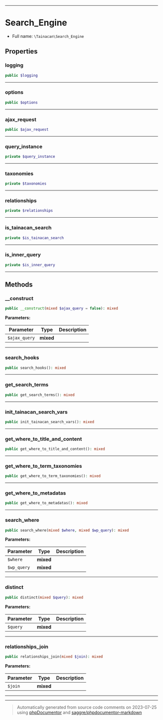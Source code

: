 ***

# Search_Engine





* Full name: `\Tainacan\Search_Engine`



## Properties


### logging



```php
public $logging
```






***

### options



```php
public $options
```






***

### ajax_request



```php
public $ajax_request
```






***

### query_instance



```php
private $query_instance
```






***

### taxonomies



```php
private $taxonomies
```






***

### relationships



```php
private $relationships
```






***

### is_tainacan_search



```php
private $is_tainacan_search
```






***

### is_inner_query



```php
private $is_inner_query
```






***

## Methods


### __construct



```php
public __construct(mixed $ajax_query = false): mixed
```








**Parameters:**

| Parameter | Type | Description |
|-----------|------|-------------|
| `$ajax_query` | **mixed** |  |




***

### search_hooks



```php
public search_hooks(): mixed
```











***

### get_search_terms



```php
public get_search_terms(): mixed
```











***

### init_tainacan_search_vars



```php
public init_tainacan_search_vars(): mixed
```











***

### get_where_to_title_and_content



```php
public get_where_to_title_and_content(): mixed
```











***

### get_where_to_term_taxonomies



```php
public get_where_to_term_taxonomies(): mixed
```











***

### get_where_to_metadatas



```php
public get_where_to_metadatas(): mixed
```











***

### search_where



```php
public search_where(mixed $where, mixed $wp_query): mixed
```








**Parameters:**

| Parameter | Type | Description |
|-----------|------|-------------|
| `$where` | **mixed** |  |
| `$wp_query` | **mixed** |  |




***

### distinct



```php
public distinct(mixed $query): mixed
```








**Parameters:**

| Parameter | Type | Description |
|-----------|------|-------------|
| `$query` | **mixed** |  |




***

### relationships_join



```php
public relationships_join(mixed $join): mixed
```








**Parameters:**

| Parameter | Type | Description |
|-----------|------|-------------|
| `$join` | **mixed** |  |




***


***
> Automatically generated from source code comments on 2023-07-25 using [phpDocumentor](http://www.phpdoc.org/) and [saggre/phpdocumentor-markdown](https://github.com/Saggre/phpDocumentor-markdown)
